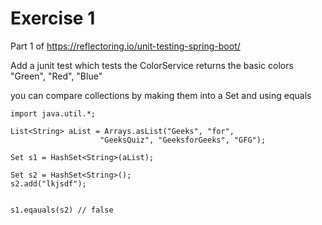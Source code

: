 # Exercise 1
Part 1 of https://reflectoring.io/unit-testing-spring-boot/


Add a junit test which tests the ColorService returns the basic colors 
"Green", "Red", "Blue"

you can compare collections by making them into a Set and using equals

``` 
import java.util.*;

List<String> aList = Arrays.asList("Geeks", "for",
                    "GeeksQuiz", "GeeksforGeeks", "GFG");

Set s1 = HashSet<String>(aList);

Set s2 = HashSet<String>();
s2.add("lkjsdf");


s1.eqauals(s2) // false
```
